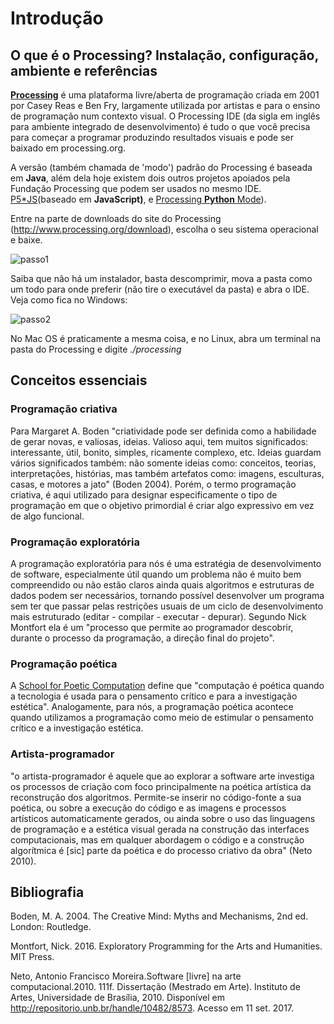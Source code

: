# Introdução


## O que é o Processing? Instalação, configuração, ambiente e referências

[**Processing**](http://processsing.org) é uma plataforma livre/aberta de programação criada em 2001 por Casey Reas e Ben Fry, largamente utilizada por artistas e para o ensino de programação num contexto visual. O Processing IDE (da sigla em inglês para ambiente integrado de desenvolvimento) é tudo o que você precisa para começar a programar produzindo resultados visuais e pode ser baixado em processing.org.

A versão (também chamada de 'modo') padrão do Processing é baseada em **Java**, além dela hoje existem dois outros projetos apoiados pela Fundação Processing que podem ser usados no mesmo IDE. [P5\*JS](https://p5js.org/)(baseado em **JavaScript)**, e [Processing **Python** Mode](https://py.processing.org/)).


Entre na parte de downloads do site do Processing (<http://www.processing.org/download>), escolha o seu sistema operacional e baixe.

![passo1](https://i0.wp.com/abav.lugaralgum.com/wp-content/uploads/2016/10/passo1-e1476547173613.png?resize=604%2C340)

Saiba que não há um instalador, basta descomprimir, mova a pasta como um todo para onde preferir (não tire o executável da pasta) e abra o IDE. Veja como fica no Windows:

![passo2](https://i2.wp.com/abav.lugaralgum.com/wp-content/uploads/2016/10/passo2.png?resize=604%2C401)

No Mac OS é praticamente a mesma coisa, e no Linux, abra um terminal na pasta do Processing e digite *./processing*

## Conceitos essenciais

### Programação criativa
Para Margaret A. Boden "criatividade pode ser definida como a habilidade de gerar novas, e valiosas, ideias. Valioso aqui, tem muitos significados: interessante, útil, bonito, simples, ricamente complexo, etc. Ideias guardam vários significados também: não somente ideias como: conceitos, teorias, interpretações, histórias, mas também artefatos como: imagens, esculturas, casas, e motores a jato" (Boden 2004). Porém, o termo programação criativa, é aqui utilizado para designar especificamente o tipo de programação em que o objetivo primordial é criar algo expressivo em vez de algo funcional.

### Programação exploratória
A programação exploratória para nós é uma estratégia de desenvolvimento de software, especialmente útil quando um problema não é muito bem compreendido ou não estão claros ainda quais algoritmos e estruturas de dados podem ser necessários, tornando possível desenvolver um programa sem ter que passar pelas restrições usuais de um ciclo de desenvolvimento mais estruturado (editar - compilar - executar - depurar). Segundo Nick Montfort ela é um "processo que permite ao programador descobrir, durante o processo da programação, a direção final do projeto".

### Programação poética 
A [School for Poetic Computation](http://sfpc.io/) define que "computação é poética quando a tecnologia é usada para o pensamento crítico e para a investigação estética". Analogamente, para nós, a programação poética acontece quando utilizamos a programação como meio de estimular o pensamento crítico e a investigação estética. 

### Artista-programador
"o artista-programador é aquele que ao explorar a software arte investiga os processos de criação com foco principalmente na poética artística da reconstrução dos algoritmos. Permite-se inserir no código-fonte a sua poética, ou sobre a execução do código e as imagens e processos artísticos automaticamente gerados, ou ainda sobre o uso das linguagens de programação e a estética visual gerada na construção das interfaces computacionais, mas em qualquer abordagem o código e a construção algorítmica é [sic] parte da poética e do processo criativo da obra" (Neto 2010).

## Bibliografia
Boden, M. A. 2004. The Creative Mind: Myths and Mechanisms, 2nd ed. London: Routledge. 

Montfort, Nick. 2016. Exploratory Programming for the Arts and Humanities. MIT Press.

Neto, Antonio Francisco Moreira.Software [livre] na arte computacional.2010. 111f. Dissertação (Mestrado em Arte). Instituto de Artes, Universidade de Brasília, 2010. Disponível em <http://repositorio.unb.br/handle/10482/8573>. Acesso em 11 set. 2017.
